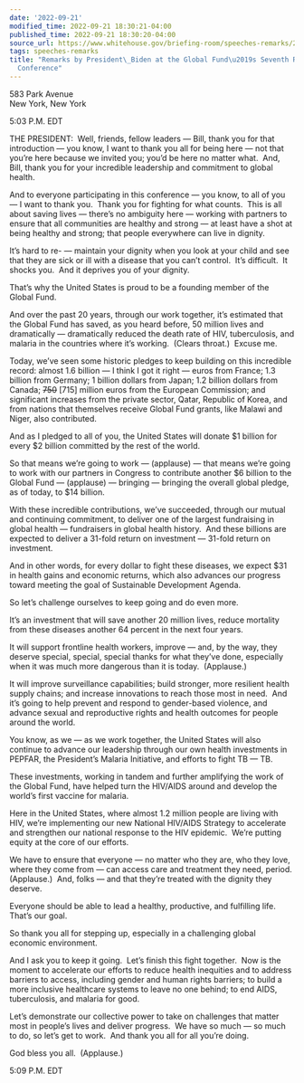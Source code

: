 ```yaml
---
date: '2022-09-21'
modified_time: 2022-09-21 18:30:21-04:00
published_time: 2022-09-21 18:30:20-04:00
source_url: https://www.whitehouse.gov/briefing-room/speeches-remarks/2022/09/21/remarks-by-president-biden-at-the-global-funds-seventh-replenishment-conference/
tags: speeches-remarks
title: "Remarks by President\_Biden at the Global Fund\u2019s Seventh Replenishment\_\
  Conference"
---
```

 
583 Park Avenue  
New York, New York

5:03 P.M. EDT

THE PRESIDENT:  Well, friends, fellow leaders — Bill, thank you for that
introduction — you know, I want to thank you all for being here — not
that you’re here because we invited you; you’d be here no matter what. 
And, Bill, thank you for your incredible leadership and commitment to
global health.

And to everyone participating in this conference — you know, to all of
you — I want to thank you.  Thank you for fighting for what counts. 
This is all about saving lives — there’s no ambiguity here — working
with partners to ensure that all communities are healthy and strong — at
least have a shot at being healthy and strong; that people everywhere
can live in dignity.

It’s hard to re- — maintain your dignity when you look at your child and
see that they are sick or ill with a disease that you can’t control. 
It’s difficult.  It shocks you.  And it deprives you of your dignity.

That’s why the United States is proud to be a founding member of the
Global Fund.  
  
And over the past 20 years, through our work together, it’s estimated
that the Global Fund has saved, as you heard before, 50 million lives
and dramatically — dramatically reduced the death rate of HIV,
tuberculosis, and malaria in the countries where it’s working.  (Clears
throat.)  Excuse me.  
  
Today, we’ve seen some historic pledges to keep building on this
incredible record: almost 1.6 billion — I think I got it right — euros
from France; 1.3 billion from Germany; 1 billion dollars from Japan; 1.2
billion dollars from Canada; <s>750</s> \[715\] million euros from the
European Commission; and significant increases from the private sector,
Qatar, Republic of Korea, and from nations that themselves receive
Global Fund grants, like Malawi and Niger, also contributed.  
  
And as I pledged to all of you, the United States will donate $1 billion
for every $2 billion committed by the rest of the world.  
  
So that means we’re going to work — (applause) — that means we’re going
to work with our partners in Congress to contribute another $6 billion
to the Global Fund — (applause) — bringing — bringing the overall global
pledge, as of today, to $14 billion.   
  
With these incredible contributions, we’ve succeeded, through our mutual
and continuing commitment, to deliver one of the largest fundraising in
global health — fundraisers in global health history.  And these
billions are expected to deliver a 31-fold return on investment —
31-fold return on investment.  
  
And in other words, for every dollar to fight these diseases, we expect
$31 in health gains and economic returns, which also advances our
progress toward meeting the goal of Sustainable Development Agenda.  
  
So let’s challenge ourselves to keep going and do even more.

It’s an investment that will save another 20 million lives, reduce
mortality from these diseases another 64 percent in the next four
years.  
  
It will support frontline health workers, improve — and, by the way,
they deserve special, special, special thanks for what they’ve done,
especially when it was much more dangerous than it is today. 
(Applause.)  
  
It will improve surveillance capabilities; build stronger, more
resilient health supply chains; and increase innovations to reach those
most in need.  And it’s going to help prevent and respond to
gender-based violence, and advance sexual and reproductive rights and
health outcomes for people around the world.

You know, as we — as we work together, the United States will also
continue to advance our leadership through our own health investments in
PEPFAR, the President’s Malaria Initiative, and efforts to fight TB —
TB.  
  
These investments, working in tandem and further amplifying the work of
the Global Fund, have helped turn the HIV/AIDS around and develop the
world’s first vaccine for malaria.  
  
Here in the United States, where almost 1.2 million people are living
with HIV, we’re implementing our new National HIV/AIDS Strategy to
accelerate and strengthen our national response to the HIV epidemic. 
We’re putting equity at the core of our efforts.

We have to ensure that everyone — no matter who they are, who they love,
where they come from — can access care and treatment they need, period. 
(Applause.)  And, folks — and that they’re treated with the dignity they
deserve.   
  
Everyone should be able to lead a healthy, productive, and fulfilling
life.  That’s our goal.  
  
So thank you all for stepping up, especially in a challenging global
economic environment.   
  
And I ask you to keep it going.  Let’s finish this fight together.  Now
is the moment to accelerate our efforts to reduce health inequities and
to address barriers to access, including gender and human rights
barriers; to build a more inclusive healthcare systems to leave no one
behind; to end AIDS, tuberculosis, and malaria for good.  
  
Let’s demonstrate our collective power to take on challenges that matter
most in people’s lives and deliver progress.  We have so much — so much
to do, so let’s get to work.  And thank you all for all you’re doing.  
  
God bless you all.  (Applause.)   
  
5:09 P.M. EDT
